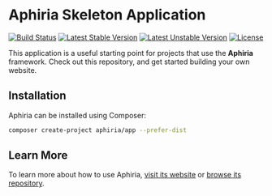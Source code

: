 # Aphiria Skeleton Application
[![Build Status](https://travis-ci.com/aphiria/app.svg)](https://travis-ci.com/aphiria/app.svg)
[![Latest Stable Version](https://poser.pugx.org/aphiria/app/v/stable.svg)](https://packagist.org/packages/aphiria/app)
[![Latest Unstable Version](https://poser.pugx.org/aphiria/app/v/unstable.svg)](https://packagist.org/packages/aphiria/app)
[![License](https://poser.pugx.org/aphiria/app/license.svg)](https://packagist.org/packages/aphiria/app)

This application is a useful starting point for projects that use the **Aphiria** framework.  Check out this repository, and get started building your own website.

## Installation
Aphiria can be installed using Composer:

```bash
composer create-project aphiria/app --prefer-dist
```

## Learn More
To learn more about how to use Aphiria, [visit its website](https://www.aphiria.com) or [browse its repository](https://github.com/aphiria/app).